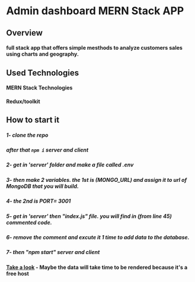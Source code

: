 # Admin dashboard MERN Stack APP

## Overview

#### full stack app that offers simple mesthods to analyze customers sales using charts and geography.

## Used Technologies

#### MERN Stack Technologies

#### Redux/toolkit

## How to start it

##### 1- clone the repo

##### after that ```npm i``` server and client

##### 2- get in 'server' folder and make a file called .env

##### 3- then make 2 variables. the 1st is (MONGO_URL) and assign it to url of MongoDB that you will build.

##### 4- the 2nd is PORT= 3001

##### 5- get in 'server' then "index.js" file. you will find in (from line 45) commented code.

##### 6- remove the comment and excute it 1 time to add data to the database.

##### 7- then "npm start" server and client

#### [Take a look](https://admin-frontend-hlwe.onrender.com/products) - Maybe the data will take time to be rendered because it's a free host